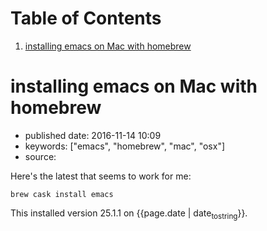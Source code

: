 
# Table of Contents

1.  [installing emacs on Mac with homebrew](#installing-emacs-on-mac-with-homebrew)


<a id="installing-emacs-on-mac-with-homebrew"></a>

# installing emacs on Mac with homebrew

-   published date: 2016-11-14 10:09
-   keywords: ["emacs", "homebrew", "mac", "osx"]
-   source:

Here's the latest that seems to work for me:

    brew cask install emacs

This installed version 25.1.1 on {{page.date | date<sub>to</sub><sub>string</sub>}}.

